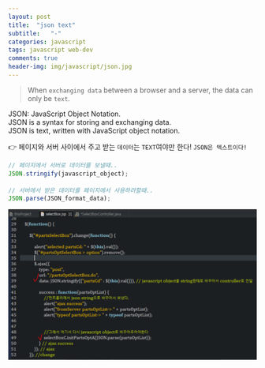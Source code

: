 ```yaml
---
layout: post
title:  "json text"
subtitle:   "-"
categories: javascript
tags: javascript web-dev
comments: true
header-img: img/javascript/json.jpg
---
```


> When `exchanging data` between a browser and a server, the data can only be `text`.  

JSON: JavaScript Object Notation.  
JSON is a syntax for storing and exchanging data.  
JSON is text, written with JavaScript object notation.  

:point_right: 페이지와 서버 사이에서 주고 받는 `데이터`는 `TEXT`여야만 한다! `JSON은 텍스트이다!`

```javascript
// 페이지에서 서버로 데이터를 보낼때..
JSON.stringify(javascript_object);  

// 서버에서 받은 데이터를 페이지에서 사용하려할때..
JSON.parse(JSON_format_data);
```

![selectBox_JSON](/assets/img/javascript/selectBox_JSON.png)
